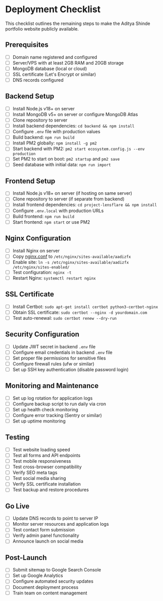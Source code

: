 # Deployment Checklist

This checklist outlines the remaining steps to make the Aditya Shinde portfolio website publicly available.

## Prerequisites

- [ ] Domain name registered and configured
- [ ] Server/VPS with at least 2GB RAM and 20GB storage
- [ ] MongoDB database (local or cloud)
- [ ] SSL certificate (Let's Encrypt or similar)
- [ ] DNS records configured

## Backend Setup

- [ ] Install Node.js v18+ on server
- [ ] Install MongoDB v5+ on server or configure MongoDB Atlas
- [ ] Clone repository to server
- [ ] Install backend dependencies: `cd backend && npm install`
- [ ] Configure `.env` file with production values
- [ ] Build backend: `npm run build`
- [ ] Install PM2 globally: `npm install -g pm2`
- [ ] Start backend with PM2: `pm2 start ecosystem.config.js --env production`
- [ ] Set PM2 to start on boot: `pm2 startup` and `pm2 save`
- [ ] Seed database with initial data: `npm run import`

## Frontend Setup

- [ ] Install Node.js v18+ on server (if hosting on same server)
- [ ] Clone repository to server (if separate from backend)
- [ ] Install frontend dependencies: `cd project-lensflare && npm install`
- [ ] Configure `.env.local` with production URLs
- [ ] Build frontend: `npm run build`
- [ ] Start frontend: `npm start` or use PM2

## Nginx Configuration

- [ ] Install Nginx on server
- [ ] Copy [nginx.conf](file:///c:/Users/darsh/OneDrive/Desktop/aadiz.fx/nginx.conf) to `/etc/nginx/sites-available/aadizfx`
- [ ] Enable site: `ln -s /etc/nginx/sites-available/aadizfx /etc/nginx/sites-enabled/`
- [ ] Test configuration: `nginx -t`
- [ ] Restart Nginx: `systemctl restart nginx`

## SSL Certificate

- [ ] Install Certbot: `sudo apt-get install certbot python3-certbot-nginx`
- [ ] Obtain SSL certificate: `sudo certbot --nginx -d yourdomain.com`
- [ ] Test auto-renewal: `sudo certbot renew --dry-run`

## Security Configuration

- [ ] Update JWT secret in backend `.env` file
- [ ] Configure email credentials in backend `.env` file
- [ ] Set proper file permissions for sensitive files
- [ ] Configure firewall rules (ufw or similar)
- [ ] Set up SSH key authentication (disable password login)

## Monitoring and Maintenance

- [ ] Set up log rotation for application logs
- [ ] Configure backup script to run daily via cron
- [ ] Set up health check monitoring
- [ ] Configure error tracking (Sentry or similar)
- [ ] Set up uptime monitoring

## Testing

- [ ] Test website loading speed
- [ ] Test all forms and API endpoints
- [ ] Test mobile responsiveness
- [ ] Test cross-browser compatibility
- [ ] Verify SEO meta tags
- [ ] Test social media sharing
- [ ] Verify SSL certificate installation
- [ ] Test backup and restore procedures

## Go Live

- [ ] Update DNS records to point to server IP
- [ ] Monitor server resources and application logs
- [ ] Test contact form submission
- [ ] Verify admin panel functionality
- [ ] Announce launch on social media

## Post-Launch

- [ ] Submit sitemap to Google Search Console
- [ ] Set up Google Analytics
- [ ] Configure automated security updates
- [ ] Document deployment process
- [ ] Train team on content management